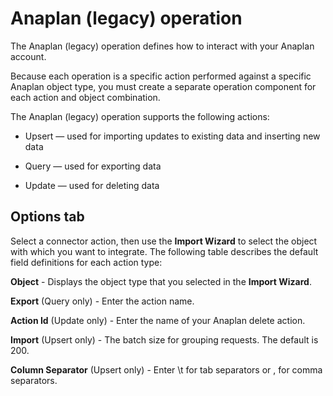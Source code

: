 # Anaplan \(legacy\) operation 

<head>
  <meta name="guidename" content="Integration"/>
  <meta name="context" content="GUID-abcfa707-9ef5-4d50-8764-69d92614627f"/>
</head>


The Anaplan \(legacy\) operation defines how to interact with your Anaplan account.

Because each operation is a specific action performed against a specific Anaplan object type, you must create a separate operation component for each action and object combination.

The Anaplan \(legacy\) operation supports the following actions:

-   Upsert — used for importing updates to existing data and inserting new data

-   Query — used for exporting data

-   Update — used for deleting data


## Options tab 

Select a connector action, then use the **Import Wizard** to select the object with which you want to integrate. The following table describes the default field definitions for each action type:

**Object** - Displays the object type that you selected in the **Import Wizard**.

**Export** \(Query only\) - Enter the action name.

**Action Id** \(Update only\) - Enter the name of your Anaplan delete action.

**Import** \(Upsert only\) - The batch size for grouping requests. The default is 200.

**Column Separator** \(Upsert only\) - Enter \\t for tab separators or , for comma separators.